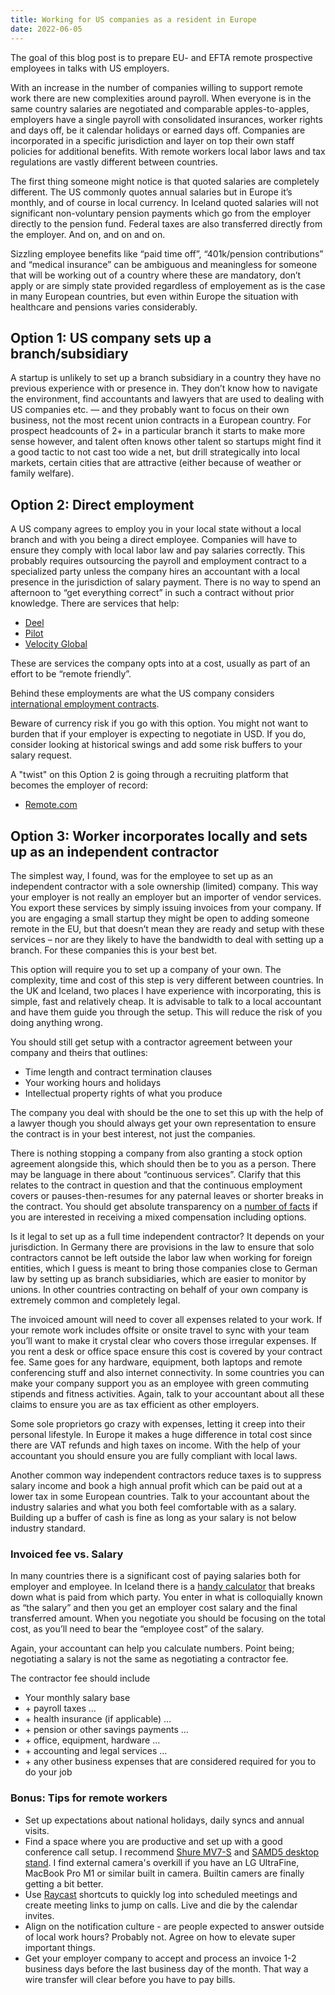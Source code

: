 ```yaml
---
title: Working for US companies as a resident in Europe
date: 2022-06-05
---
```


The goal of this blog post is to prepare EU- and EFTA remote prospective employees in talks with US
employers.

With an increase in the number of companies willing to support remote work there are new
complexities around payroll. When everyone is in the same country salaries are negotiated and
comparable apples-to-apples, employers have a single payroll with consolidated insurances, worker
rights and days off, be it calendar holidays or earned days off. Companies are incorporated in a
specific jurisdiction and layer on top their own staff policies for additional benefits. With remote
workers local labor laws and tax regulations are vastly different between countries.

The first thing someone might notice is that quoted salaries are completely different. The US
commonly quotes annual salaries but in Europe it’s monthly, and of course in local currency. In
Iceland quoted salaries will not significant non-voluntary pension payments which go from the
employer directly to the pension fund. Federal taxes are also transferred directly from the
employer. And on, and on and on.

Sizzling employee benefits like “paid time off”, “401k/pension contributions” and “medical
insurance” can be ambiguous and meaningless for someone that will be working out of a country where
these are mandatory, don’t apply or are simply state provided regardless of employement as is the
case in many European countries, but even within Europe the situation with healthcare and pensions
varies considerably.

## Option 1: US company sets up a branch/subsidiary

A startup is unlikely to set up a branch subsidiary in a country they have no previous experience
with or presence in. They don’t know how to navigate the environment, find accountants and lawyers
that are used to dealing with US companies etc. — and they probably want to focus on their own
business, not the most recent union contracts in a European country. For prospect headcounts of 2+
in a particular branch it starts to make more sense however, and talent often knows other talent so
startups might find it a good tactic to not cast too wide a net, but drill strategically into local
markets, certain cities that are attractive (either because of weather or family welfare).

## Option 2: Direct employment

A US company agrees to employ you in your local state without a local branch and with you being a
direct employee. Companies will have to ensure they comply with local labor law and pay salaries
correctly. This probably requires outsourcing the payroll and employment contract to a specialized
party unless the company hires an accountant with a local presence in the jurisdiction of salary
payment. There is no way to spend an afternoon to “get everything correct” in such a contract
without prior knowledge. There are services that help:

- [Deel](https://www.letsdeel.com/)
- [Pilot](https://pilot.co)
- [Velocity Global](https://velocityglobal.com)

These are services the company opts into at a cost, usually as part of an effort to be “remote
friendly”.

Behind these employments are what the US company considers
[international employment contracts](https://www.letsdeel.com/blog/international-employment-contracts).

Beware of currency risk if you go with this option. You might not want to burden that if your
employer is expecting to negotiate in USD. If you do, consider looking at historical swings and add
some risk buffers to your salary request.

A "twist" on this Option 2 is going through a recruiting platform that becomes the employer of
record:

- [Remote.com](https://remote.com)

## Option 3: Worker incorporates locally and sets up as an independent contractor

The simplest way, I found, was for the employee to set up as an independent contractor with a sole
ownership (limited) company. This way your employer is not really an employer but an importer of
vendor services. You export these services by simply issuing invoices from your company. If you are
engaging a small startup they might be open to adding someone remote in the EU, but that doesn’t
mean they are ready and setup with these services – nor are they likely to have the bandwidth to
deal with setting up a branch. For these companies this is your best bet.

This option will require you to set up a company of your own. The complexity, time and cost of this
step is very different between countries. In the UK and Iceland, two places I have experience with
incorporating, this is simple, fast and relatively cheap. It is advisable to talk to a local
accountant and have them guide you through the setup. This will reduce the risk of you doing
anything wrong.

You should still get setup with a contractor agreement between your company and theirs that
outlines:

- Time length and contract termination clauses
- Your working hours and holidays
- Intellectual property rights of what you produce

The company you deal with should be the one to set this up with the help of a lawyer though you
should always get your own representation to ensure the contract is in your best interest, not just
the companies.

There is nothing stopping a company from also granting a stock option agreement alongside this,
which should then be to you as a person. There may be language in there about “continuous services”.
Clarify that this relates to the contract in question and that the continuous employment covers or
pauses-then-resumes for any paternal leaves or shorter breaks in the contract. You should get
absolute transparency on a
[number of facts](https://www.holloway.com/g/equity-compensation/sections/questions-candidates-can-ask)
if you are interested in receiving a mixed compensation including options.

Is it legal to set up as a full time independent contractor? It depends on your jurisdiction. In
Germany there are provisions in the law to ensure that solo contractors cannot be left outside the
labor law when working for foreign entities, which I guess is meant to bring those companies close
to German law by setting up as branch subsidiaries, which are easier to monitor by unions. In other
countries contracting on behalf of your own company is extremely common and completely legal.

The invoiced amount will need to cover all expenses related to your work. If your remote work
includes offsite or onsite travel to sync with your team you’ll want to make it crystal clear who
covers those irregular expenses. If you rent a desk or office space ensure this cost is covered by
your contract fee. Same goes for any hardware, equipment, both laptops and remote conferencing stuff
and also internet connectivity. In some countries you can make your company support you as an
employee with green commuting stipends and fitness activities. Again, talk to your accountant about
all these claims to ensure you are as tax efficient as other employers.

Some sole proprietors go crazy with expenses, letting it creep into their personal lifestyle. In
Europe it makes a huge difference in total cost since there are VAT refunds and high taxes on
income. With the help of your accountant you should ensure you are fully compliant with local laws.

Another common way independent contractors reduce taxes is to suppress salary income and book a high
annual profit which can be paid out at a lower tax in some European countries. Talk to your
accountant about the industry salaries and what you both feel comfortable with as a salary. Building
up a buffer of cash is fine as long as your salary is not below industry standard.

### Invoiced fee vs. Salary

In many countries there is a significant cost of paying salaries both for employer and employee. In
Iceland there is a [handy calculator](https://virtus.is/reiknivel) that breaks down what is paid
from which party. You enter in what is colloquially known as “the salary” and then you get an
employer cost salary and the final transferred amount. When you negotiate you should be focusing on
the total cost, as you’ll need to bear the “employee cost” of the salary.

Again, your accountant can help you calculate numbers. Point being; negotiating a salary is not the
same as negotiating a contractor fee.

The contractor fee should include

- Your monthly salary base
- \+ payroll taxes …
- \+ health insurance (if applicable) …
- \+ pension or other savings payments …
- \+ office, equipment, hardware …
- \+ accounting and legal services …
- \+ any other business expenses that are considered required for you to do your job

### Bonus: Tips for remote workers

- Set up expectations about national holidays, daily syncs and annual visits.
- Find a space where you are productive and set up with a good conference call setup. I recommend
  [Shure MV7-S](https://www.amazon.de/-/en/gp/product/B08G7JN6J7/ref=ppx_yo_dt_b_asin_title_o00_s00?ie=UTF8&th=1)
  and
  [SAMD5 desktop stand](https://www.amazon.co.uk/Samson-SAMD5-Desktop-Microphone-Stand/dp/B000MYIIRG).
  I find external camera's overkill if you have an LG UltraFine, MacBook Pro M1 or similar built in
  camera. Builtin camers are finally getting a bit better.
- Use [Raycast](./tools) shortcuts to quickly log into scheduled meetings and create meeting links
  to jump on calls. Live and die by the calendar invites.
- Align on the notification culture - are people expected to answer outside of local work hours?
  Probably not. Agree on how to elevate super important things.
- Get your employer company to accept and process an invoice 1-2 business days before the last
  business day of the month. That way a wire transfer will clear before you have to pay bills.
